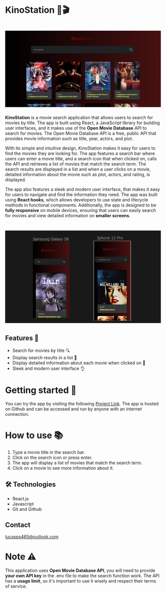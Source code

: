 # **KinoStation 🍿🎬**
# ![](src/banner.png)
**KinoStation** is a movie search application that allows users to search for movies by title. The app is built using React, a JavaScript library for building user interfaces, and it makes use of the **Open Movie Database** API to search for movies. The Open Movie Database API is a free, public API that provides movie information such as title, year, actors, and plot.

With its simple and intuitive design, KinoStation makes it easy for users to find the movies they are looking for. The app features a search bar where users can enter a movie title, and a search icon that when clicked on, calls the API and retrieves a list of movies that match the search term. The search results are displayed in a list and when a user clicks on a movie, detailed information about the movie such as plot, actors, and rating, is displayed.

The app also features a sleek and modern user interface, that makes it easy for users to navigate and find the information they need. The app was built using **React hooks**, which allows developers to use state and lifecycle methods in functional components. Additionally, the app is designed to be **fully responsive** on mobile devices, ensuring that users can easily search for movies and view detailed information on **smaller screens**.

# ![](src/bannerMobile.png)

## **Features 🔎**
* Search for movies by title 🔍
* Display search results in a list 📜
* Display detailed information about each movie when clicked on 🎥
* Sleek and modern user interface 👌
# Getting started 🚀
 You can try the app by visiting the following [Project Link](). The app is hosted on Github and can be accessed and run by anyone with an internet connection.


# How to use 📚
1. Type a movie title in the search bar.
2. Click on the search icon or press enter.
3. The app will display a list of movies that match the search term.
4. Click on a movie to see more information about it.

## 🛠 Technologies


- React.js
- Javascript
- Git and Github

## Contact

lucasps465@outlook.com
# Note ⚠️
This application uses **Open Movie Database API**, you will need to provide **your own API key** in the .env file to make the search function work. The API has a **usage limit**, so it's important to use it wisely and respect their terms of service.